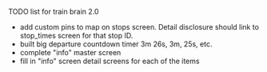 TODO list for train brain 2.0
  
  * add custom pins to map on stops screen. Detail disclosure should link to stop_times screen for that stop ID.
  * built big departure countdown timer 3m 26s, 3m, 25s, etc.
  * complete "info" master screen
  * fill in "info" screen detail screens for each of the items